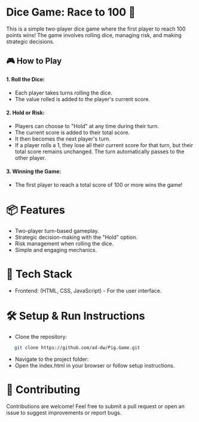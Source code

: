 # Dice Game: Race to 100 🎲

This is a simple two-player dice game where the first player to reach 100 points wins! The game involves rolling dice, managing risk, and making strategic decisions.

## 🎮 How to Play

#### 1. Roll the Dice:

- Each player takes turns rolling the dice.
- The value rolled is added to the player's current score.

#### 2. Hold or Risk:

- Players can choose to "Hold" at any time during their turn.
- The current score is added to their total score.
- It then becomes the next player's turn.
- If a player rolls a 1, they lose all their current score for that turn, but their total score remains unchanged. The turn automatically passes to the other player.

#### 3. Winning the Game:

- The first player to reach a total score of 100 or more wins the game!

# 📦 Features

- Two-player turn-based gameplay.
- Strategic decision-making with the "Hold" option.
- Risk management when rolling the dice.
- Simple and engaging mechanics.

# 🚀 Tech Stack

- Frontend: (HTML, CSS, JavaScript) - For the user interface.

# 🛠️ Setup & Run Instructions

- Clone the repository:

```bash
   git clone https://github.com/ad-dw/Pig.Game.git
```

- Navigate to the project folder:
- Open the index.html in your browser or follow setup instructions.

# 🌟 Contributing

Contributions are welcome! Feel free to submit a pull request or open an issue to suggest improvements or report bugs.
